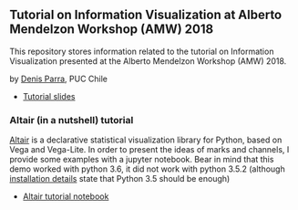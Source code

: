 
## Tutorial on Information Visualization at Alberto Mendelzon Workshop (AMW) 2018

This repository stores information related to the tutorial on Information Visualization presented at the Alberto Mendelzon Workshop (AMW) 2018. 

by [Denis Parra](http://web.ing.puc.cl/~dparra/), PUC Chile 

+ [Tutorial slides](./AMW2018-Vis-Tutorial.pdf)

### Altair (in a nutshell) tutorial 

[Altair](https://altair-viz.github.io) is a declarative statistical visualization library for Python, based on Vega and Vega-Lite. 
In order to present the ideas of marks and channels, I provide some examples with a jupyter notebook. Bear in mind that this
demo worked with python 3.6, it did not work with python 3.5.2 (although [installation details](https://altair-viz.github.io/getting_started/installation.html#dependencies) state that Python 3.5 should be enough)

+ [Altair tutorial notebook](altari1.ipynb)
